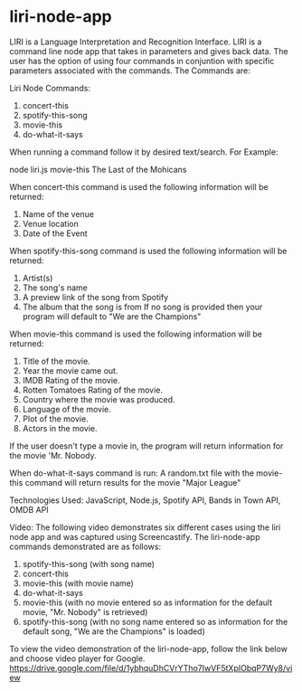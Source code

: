 # liri-node-app
LIRI is a Language Interpretation and Recognition Interface. LIRI is a command line node app that takes in parameters and gives back data. The user has the option of using four commands in conjuntion with specific parameters associated with the commands. The Commands are:

Liri Node Commands:
1. concert-this
2. spotify-this-song
3. movie-this
4. do-what-it-says

When running a command follow it by desired text/search.
For Example: 

node liri.js movie-this The Last of the Mohicans

When concert-this command is used the following information will be returned:
1. Name of the venue
2. Venue location
3. Date of the Event

When spotify-this-song command is used the following information will be returned:
1. Artist(s)
2. The song's name
3. A preview link of the song from Spotify
4. The album that the song is from
If no song is provided then your program will default to "We are the Champions"

When movie-this command is used the following information will be returned:
1. Title of the movie.
2. Year the movie came out.
3. IMDB Rating of the movie.
4. Rotten Tomatoes Rating of the movie.
5. Country where the movie was produced.
6. Language of the movie.
7. Plot of the movie.
8. Actors in the movie.

If the user doesn't type a movie in, the program will return information for the movie 'Mr. Nobody.

When do-what-it-says command is run:
A random.txt file with the movie-this command will return results for the movie "Major League"

Technologies Used:
JavaScript,
Node.js,
Spotify API,
Bands in Town API,
OMDB API

Video:
The following video demonstrates six different cases using the liri node app and was captured using Screencastify. The liri-node-app commands demonstrated are as follows:
1. spotify-this-song (with song name)
2. concert-this
3. movie-this (with movie name)
4. do-what-it-says
5. movie-this (with no movie entered so as information for the default movie, "Mr. Nobody" is retrieved)
6. spotify-this-song (with no song name entered so as information for the default song, "We are the Champions" is loaded)

To view the video demonstration of the liri-node-app, follow the link below and choose video player for Google. 
https://drive.google.com/file/d/1ybhquDhCVrYTho7IwVF5tXpIObqP7Wy8/view


